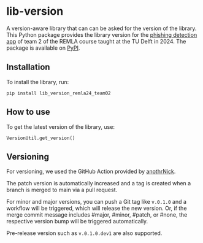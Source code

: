 ﻿# lib-version

A version-aware library that can can be asked for the version of the library.
This Python package provides the library version for the [phishing detection app](https://github.com/remla24-02/app) of team 2 of the REMLA course taught at the TU Delft in 2024. The package is available on [PyPI](https://pypi.org/project/lib_version_remla24_team02/).

## Installation

To install the library, run:

``` console
pip install lib_version_remla24_team02
```

## How to use

To get the latest version of the library, use:

``` console
VersionUtil.get_version()
```

## Versioning

For versioning, we used the GitHub Action provided by [anothrNick](https://github.com/anothrNick/github-tag-action).

The patch version is automatically increased and a tag is created when a branch is merged to main via a pull request.

For minor and major versions, you can push a Git tag like ```v.0.1.0``` and a workflow will be triggered, which will release the new version.
Or, if the merge commit message includes #major, #minor, #patch, or #none, the respective version bump will be triggered automatically.

Pre-release version such as ```v.0.1.0.dev1``` are also supported.
